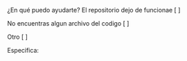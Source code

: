 ¿En qué puedo ayudarte?
El repositorio dejo de funcionae [ ]

No encuentras algun archivo del codigo [ ]

Otro [ ]

Especifica:
